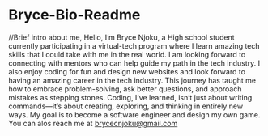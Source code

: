 # Bryce-Bio-Readme 
//Brief intro about me, Hello, I’m Bryce Njoku, a High school student currently participating in a virtual-tech program where I learn amazing tech skills that I could take with me in the real world. I am looking forward to connecting with mentors who can help guide my path in the tech industry. I also enjoy coding for fun and design new websites and look forward to having an amazing career in the tech industry. This journey has taught me how to embrace problem-solving, ask better questions, and approach mistakes as stepping stones. Coding, I’ve learned, isn’t just about writing commands—it’s about creating, exploring, and thinking in entirely new ways. My goal is to become a software engineer and design my own game. 
You can alos reach me at brycecnjoku@gmail.com
